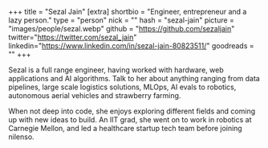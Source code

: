 +++
title = "Sezal Jain"
[extra]
shortbio = "Engineer, entrepreneur and a lazy person."
type = "person"
nick = ""
hash = "sezal-jain"
picture = "images/people/sezal.webp"
github = "https://github.com/sezaljain"
twitter="https://twitter.com/sezal_jain"
linkedin="https://www.linkedin.com/in/sezal-jain-80823511/"
goodreads = ""
+++

  <p class="text-black text-base leading-normal  md:text-xl lg:text-xl md:leading-snug font-light pb-4 md:pb-7">
    Sezal is a full range engineer, having worked with hardware, web applications and AI algorithms. Talk to her about anything ranging from data pipelines, large scale logistics solutions, MLOps, AI evals to robotics, autonomous aerial vehicles and strawberry farming.
  </p>
<p class="text-black text-base leading-normal  md:text-xl lg:text-xl md:leading-snug font-light pb-4 md:pb-7">
When not deep into code, she enjoys exploring different fields and coming up with new ideas to build. An IIT grad, she went on to work in robotics at Carnegie Mellon, and led a healthcare startup tech team before joining nilenso.
  </p>

